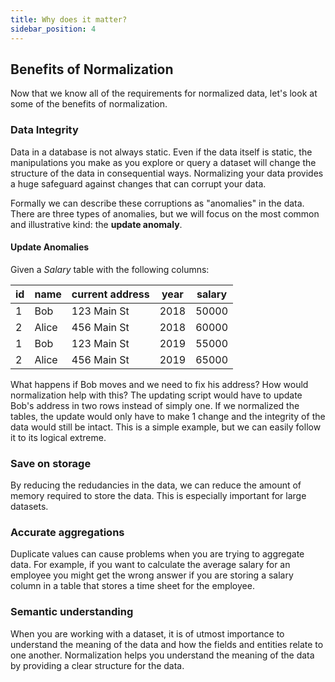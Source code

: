 ```yaml
---
title: Why does it matter?
sidebar_position: 4
---
```


## Benefits of Normalization

Now that we know all of the requirements for normalized data, let's look at some of the benefits of normalization.

### Data Integrity

Data in a database is not always static. Even if the data itself is static, the manipulations you make as you explore or query a dataset will change the structure of the data in consequential ways. Normalizing your data provides a huge safeguard against changes that can corrupt your data.

Formally we can describe these corruptions as "anomalies" in the data. There are three types of anomalies, but we will focus on the most common and illustrative kind: the **update anomaly**.

#### Update Anomalies

Given a *Salary* table with the following columns:

| id | name | current address | year | salary |
|----|------|---------|------|--------|
| 1  | Bob  | 123 Main St | 2018 | 50000 |
| 2  | Alice | 456 Main St | 2018 | 60000 |
| 1  | Bob  | 123 Main St | 2019 | 55000 |
| 2  | Alice | 456 Main St | 2019 | 65000 |

<detail><description>What happens if Bob moves and we need to fix his address? How would normalization help with this?</description>
  The updating script would have to update Bob's address in two rows instead of simply one. If we normalized the tables, the update would only have to make 1 change and the integrity of the data would still be intact. This is a simple example, but we can easily follow it to its logical extreme.
  </detail>

### Save on storage

By reducing the redudancies in the data, we can reduce the amount of memory required to store the data. This is especially important for large datasets.

### Accurate aggregations

Duplicate values can cause problems when you are trying to aggregate data. For example, if you want to calculate the average salary for an employee you might get the wrong answer if you are storing a salary column in a table that stores a time sheet for the employee.

### Semantic understanding

When you are working with a dataset, it is of utmost importance to understand the meaning of the data and how the fields and entities relate to one another. Normalization helps you understand the meaning of the data by providing a clear structure for the data.
